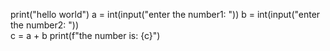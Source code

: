 print("hello world")
a = int(input("enter the number1: ")) 
b = int(input("enter the number2: "))  
c = a + b
print(f"the number is: {c}")

